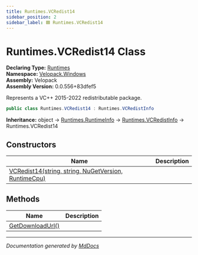 ```yaml
---
title: Runtimes.VCRedist14
sidebar_position: 2
sidebar_label: 🟦 Runtimes.VCRedist14
---
```

<!--  
  <auto-generated>   
    The contents of this file were generated by a tool.  
    Changes to this file may be list if the file is regenerated  
  </auto-generated>   
-->

# Runtimes.VCRedist14 Class

**Declaring Type:** [Runtimes](../index.md)  
**Namespace:** [Velopack.Windows](../../index.md)  
**Assembly:** Velopack  
**Assembly Version:** 0.0.556+83dfef5

 Represents a VC++ 2015\-2022 redistributable package. 

```csharp
public class Runtimes.VCRedist14 : Runtimes.VCRedistInfo
```

**Inheritance:** object → [Runtimes.RuntimeInfo](../RuntimeInfo/index.md) → [Runtimes.VCRedistInfo](../VCRedistInfo/index.md) → Runtimes.VCRedist14

## Constructors

| Name                                                                          | Description |
| ----------------------------------------------------------------------------- | ----------- |
| [VCRedist14(string, string, NuGetVersion, RuntimeCpu)](constructors/index.md) |             |

## Methods

| Name                                          | Description |
| --------------------------------------------- | ----------- |
| [GetDownloadUrl()](methods/GetDownloadUrl.md) |             |

___

*Documentation generated by [MdDocs](https://github.com/ap0llo/mddocs)*
